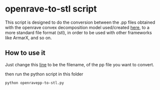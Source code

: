 # openrave-to-stl script

This script is designed to do the conversion between the .pp files obtained with the openrave convex decomposition model used/created [here](https://github.com/roboticslab-uc3m/openrave-yarp-plugins/blob/develop/examples/openrave-YarpRobot-collision-sim.py), 
to a more standard file format (stl), in order to be used with other frameworks like ArmarX, and so on.

## How to use it

Just change this [line](https://github.com/roboticslab-uc3m/openrave-yarp-plugins/blob/94e92336561c0237a1caf70a70c075605e414a2e/scripts/openravepp-to-stl/openravepp-to-stl.py#L21) to be the filename, of the pp file you want to convert.

then run the python script in this folder
```
python openravepp-to-stl.py 
```
